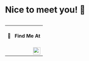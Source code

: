 <h1>Nice to meet you! 👋</h1>

<table align="right" width="130" height="100%">
 <tr><td><h4>🔎 &nbsp; Find Me At</h4></td></tr>
 <tr><td><a href="https://www.linkedin.com/in/santiagocarrascocampa/" target="_blank" rel="noopener noreferrer"><img src="https://img.shields.io/badge/-LinkedIn-0a0a0a?&logo=linkedin&logoColor=0A66C2&link=https://www.linkedin.com/in/santiagocarrascocampa/" align="right" height="24"></a></td></tr>
</table>

<h3 align="left">The "hacker" of the family 👾</h3>

</br>

### About me

I’m a Web Developer, can handle with both Frontend and Backend (but my favorite is **Frontend** 🤤)\
always learning new stuff and trying to applying it in my current workflow.

**Happy to share my knowledge to the community and teammates 🗣**

- 💼 &nbsp;Currently working at [Lunna-Tech](https://github.com/luuna-tech) as **Frontend Developer**
- 🖌 &nbsp;Able to do UI/UX stuff
- 📚 &nbsp;Currently learning: &nbsp;![GraphQL](https://img.shields.io/badge/-GraphQL-0a0a0a?&logo=graphql)&nbsp;![Apollo](https://img.shields.io/badge/-Apollo_GraphQL-0a0a0a?&logo=apollographql)&nbsp;![Docker](https://img.shields.io/badge/-Docker-0a0a0a?&logo=docker)&nbsp;![AWS](https://img.shields.io/badge/-AWS-0a0a0a?&logo=AmazonAWS)&nbsp;![AWS Amplify](https://img.shields.io/badge/-AWS_Amplify-0a0a0a?&logo=AWSAmplify)

<details>
<summary>Some other facts to know</summary>
 
- 💬 &nbsp;Spaces > Tabs
- 🃏 &nbsp;In my free time I play Poker
</details>

</br>

### 🕓&nbsp;This week I spent my time on:
<!--START_SECTION:waka-->
```text
TypeScript   13 hrs 32 mins  ██████████████████▒░░░░░░   72.71 % 
YAML         1 hr 48 mins    ██▒░░░░░░░░░░░░░░░░░░░░░░   09.71 % 
XML          48 mins         █░░░░░░░░░░░░░░░░░░░░░░░░   04.33 % 
Other        32 mins         ▓░░░░░░░░░░░░░░░░░░░░░░░░   02.93 % 
GraphQL      31 mins         ▓░░░░░░░░░░░░░░░░░░░░░░░░   02.85 % 
```
<!--END_SECTION:waka-->

</br>

### Languages

![Typescript](https://img.shields.io/badge/-Typescript-0a0a0a?&logo=typescript)
![Javascript](https://img.shields.io/badge/-Javascript-0a0a0a?&logo=javascript)
![Swift](https://img.shields.io/badge/-Swift-0a0a0a?&logo=swift)

### Technologies & Tools

![Node.js](https://img.shields.io/badge/-Node-0a0a0a?&logo=node.js)
![Express](https://img.shields.io/badge/-Express-0a0a0a?&logo=express)
![React](https://img.shields.io/badge/-React-0a0a0a?&logo=react)
![Next.js](https://img.shields.io/badge/-Next.js-0a0a0a?&logo=next.js)
![React Native](https://img.shields.io/badge/-React_Native-0a0a0a?&logo=react)
![Jira](https://img.shields.io/badge/-Jira-0a0a0a?&logo=jira)
![Figma](https://img.shields.io/badge/-Figma-0a0a0a?&logo=figma)
![Eslint](https://img.shields.io/badge/-Eslint-0a0a0a?&logo=eslint&logoColor=482FBD)
![Prettier](https://img.shields.io/badge/-Prettier-0a0a0a?&logo=prettier)
![Tailwind CSS](https://img.shields.io/badge/-Tailwind_CSS-0a0a0a?&logo=TailwindCSS)

### Databases

![MongoDB](https://img.shields.io/badge/-MongoDB-0a0a0a?&logo=mongodb)
![PostgreSQL](https://img.shields.io/badge/-PostgreSQL-0a0a0a?&logo=postgresql)

---

<p align="right"><img src="https://komarev.com/ghpvc/?username=santychuy&label=Profile%20views&color=0e75b6&style=flat" alt="santychuy" /></p>
